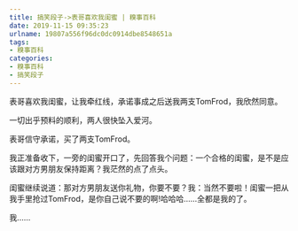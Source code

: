 ```yaml
---
title: 搞笑段子->表哥喜欢我闺蜜 | 糗事百科
date: 2019-11-15 09:35:23
urlname: 19807a556f96dc0dc0914dbe8548651a
tags: 
- 糗事百科
categories:
- 糗事百科
- 搞笑段子
---
```

表哥喜欢我闺蜜，让我牵红线，承诺事成之后送我两支TomFrod，我欣然同意。

一切出乎预料的顺利，两人很快坠入爱河。

表哥信守承诺，买了两支TomFrod。

我正准备收下，一旁的闺蜜开口了，先回答我个问题：一个合格的闺蜜，是不是应该跟对方男朋友保持距离？我茫然的点了点头。

闺蜜继续说道：那对方男朋友送你礼物，你要不要？我：当然不要啦！闺蜜一把从我手里抢过TomFrod，是你自己说不要的啊!哈哈哈……全都是我的了。

我……


